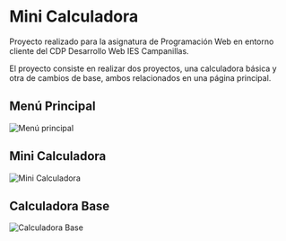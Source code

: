 # Mini Calculadora

Proyecto realizado para la asignatura de Programación Web en entorno cliente del CDP Desarrollo Web IES Campanillas.

El proyecto consiste en realizar dos proyectos, una calculadora básica y otra de cambios de base, ambos relacionados en una página principal.

## Menú Principal

![Menú principal](https://github.com/JkinDev/Calculator/assets/131248139/d41e71cc-3ac5-4fb5-be46-0961c1489ea0)

## Mini Calculadora

![Mini Calculadora](https://github.com/JkinDev/Calculator/assets/131248139/291040aa-6d84-41c8-9055-56ae0297607b)

## Calculadora Base

![Calculadora Base](https://github.com/JkinDev/Calculator/assets/131248139/c15fb11f-0446-4311-a4b8-67a6b1c4786b)
